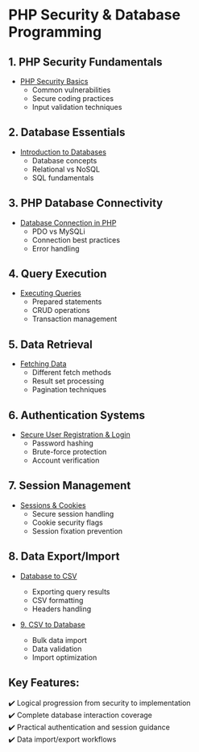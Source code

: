 # PHP Security & Database Programming

## 1. PHP Security Fundamentals
- [ PHP Security Basics](https://github.com/hackThacker/niraj/blob/main/learn_php/0%20security.md)
  - Common vulnerabilities
  - Secure coding practices
  - Input validation techniques

## 2. Database Essentials
- [ Introduction to Databases](https://github.com/hackThacker/niraj/blob/main/learn_php/1.%20Introduction-to-database.md)
  - Database concepts
  - Relational vs NoSQL
  - SQL fundamentals

## 3. PHP Database Connectivity
- [ Database Connection in PHP](https://github.com/hackThacker/niraj/blob/main/learn_php/3.%20Database%20Connection%20in%20PHP.md)
  - PDO vs MySQLi
  - Connection best practices
  - Error handling

## 4. Query Execution
- [ Executing Queries](https://github.com/hackThacker/niraj/blob/main/learn_php/4.%20Executing%20Queries.md)
  - Prepared statements
  - CRUD operations
  - Transaction management

## 5. Data Retrieval
- [ Fetching Data](https://github.com/hackThacker/niraj/blob/main/learn_php/5.%20Fetching%20data.md)
  - Different fetch methods
  - Result set processing
  - Pagination techniques

## 6. Authentication Systems
- [ Secure User Registration & Login](https://github.com/hackThacker/niraj/blob/main/learn_php/6.%20secure%20user%20registration%20and%20login.md)
  - Password hashing
  - Brute-force protection
  - Account verification

## 7. Session Management
- [ Sessions & Cookies](https://github.com/hackThacker/niraj/blob/main/learn_php/7.Session%20%26%20Cookie%20.md)
  - Secure session handling
  - Cookie security flags
  - Session fixation prevention

## 8. Data Export/Import
- [ Database to CSV](https://github.com/hackThacker/niraj/blob/main/learn_php/8.%20Database%20to%20csv%20.md)
  - Exporting query results
  - CSV formatting
  - Headers handling

- [9. CSV to Database](https://github.com/hackThacker/niraj/blob/main/learn_php/9.csv%20to%20database%20%20.md)
  - Bulk data import
  - Data validation
  - Import optimization

## Key Features:
✔️ Logical progression from security to implementation  
✔️ Complete database interaction coverage  
✔️ Practical authentication and session guidance  
✔️ Data import/export workflows  